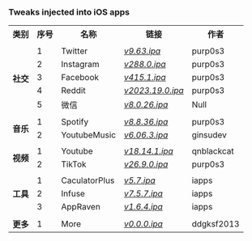 ### Tweaks injected into iOS apps

<table>
    <tr> <th> 类别 </th> <th> 序号 </th> <th> 名称 </th> <th> 链接 </th> <th> 作者 </th> </tr>
	<tr>
		<td colspan="5">  </td>
    </tr>
	<tr>
		<td rowspan="5"><strong>社交</strong></td>
		<td > 1 </td> <td > Twitter </td> <td ><a href="https://github.com/purp0s3/Tweaked-iOS-Apps/releases"><em>v9.63.ipa</em></a> </td><td>purp0s3</td>
    </tr>
    <tr>
		<td > 2 </td> <td > Instagram </td> <td ><a href="https://github.com/purp0s3/Tweaked-iOS-Apps/releases"><em>v288.0.ipa</em></a> </td><td>purp0s3</td>
    </tr>
	<tr>
		<td > 3 </td> <td > Facebook </td> <td ><a href="https://github.com/purp0s3/Tweaked-iOS-Apps/releases/tag/19.may.23"><em>v415.1.ipa</em></a> </td><td>purp0s3</td>
    </tr>
	<tr>
		<td > 4 </td> <td > Reddit </td> <td ><a href="https://github.com/purp0s3/Tweaked-iOS-Apps/releases/download/19.may.23/Reddit2023.19.0_RedditFilter1.1.1.ipa"><em>v2023.19.0.ipa</em></a> </td><td>purp0s3</td>
    </tr>
	<tr>
		<td > 5 </td> <td > 微信 </td> <td ><a href="https://pan.quark.cn/s/d787a51cc981"><em>v8.0.26.ipa</em></a> </td><td>Null</td>
    </tr>
	<tr>
		<td colspan="5">  </td>
    </tr>
	<tr>
		<td rowspan="2"><strong>音乐</strong></td>
		<td > 1 </td> <td > Spotify </td> <td ><a href="https://github.com/purp0s3/Tweaked-iOS-Apps/releases/tag/19.may.23"><em>v8.8.36.ipa</em></a> </td><td>purp0s3</td>
    </tr>
	<tr>
	<td > 2 </td> <td > YoutubeMusic </td> <td ><a href="https://github.com/ginsudev/YTMusicUltimate/releases/download/v1.4.1/YTMusicUltimate_v1.4.1_YTM6.06.3.ipa"><em>v6.06.3.ipa</em></a> </td><td>ginsudev</td>
    </tr>
	<tr>
		<td colspan="5">  </td>
    </tr>
	<tr>
		<td rowspan="2"><strong>视频</strong></td>
	<td > 1 </td> <td > Youtube </td> <td ><a href="https://github.com/qnblackcat/uYouPlus/releases/download/v18.14.1-3.0/uYouPlus_18.14.1_3.0.ipa"><em>v18.14.1.ipa</em></a> </td><td>qnblackcat</td>
    </tr>
    <tr>
	<td >2 </td> <td > TikTok </td> <td ><a href="https://github.com/purp0s3/Tweaked-iOS-Apps/releases/download/30.jan.23/TikTok26.9.0_DLTikTok1.9.3.ipa"><em>v26.9.0.ipa</em></a> </td><td>purp0s3</td>
    </tr>
    <tr>
		<td colspan="5">  </td>
    </tr>
    <tr>
		<td rowspan="3"><strong>工具</strong></td>
	<td > 1 </td> <td > CaculatorPlus </td> <td ><a href="https://pan.quark.cn/s/ada5acd2cca5"><em>v5.7.ipa</em></a> </td><td>iapps</td>
    </tr>
	<tr>
	<td >2 </td> <td > Infuse </td> <td ><a href="https://pan.quark.cn/s/4876809ea92d"><em>v7.5.7.ipa</em></a> </td><td>iapps</td>
    </tr>
	<tr>
	<td >3 </td> <td > AppRaven </td> <td ><a href="https://pan.quark.cn/s/75d82966af6e"><em>v1.6.4.ipa</em></a> </td><td>iapps</td>
    </tr>
	<tr>
		<td colspan="5">  </td>
    </tr>
    <tr>
		<td rowspan="1"><strong>更多</strong></td>
	<td > 1 </td> <td > More </td> <td ><a href="https://pan.quark.cn/s/6e92d187b299"><em>v0.0.0.ipa</em></a> </td><td>ddgksf2013</td>
    </tr>
</table>
